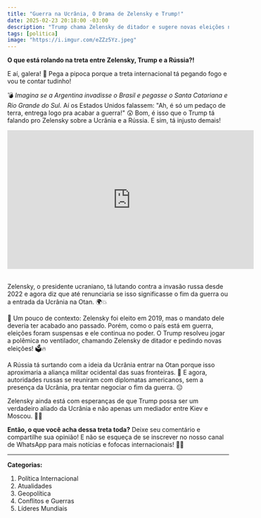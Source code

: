 ```yaml
---
title: "Guerra na Ucrânia, O Drama de Zelensky e Trump!"
date: 2025-02-23 20:18:00 -03:00
description: "Trump chama Zelensky de ditador e sugere novas eleições na Ucrânia. Zelensky considera renunciar em troca de paz. Saiba mais sobre essa tensão política!"
tags: [politica]
image: "https://i.imgur.com/eZZz5Yz.jpeg"
---
```


**O que está rolando na treta entre Zelensky, Trump e a Rússia?!**

E aí, galera! 🚨 Pega a pipoca porque a treta internacional tá pegando fogo e vou te contar tudinho!

💣 *Imagina se a Argentina invadisse o Brasil e pegasse o Santa Catariana e Rio Grande do Sul.* Aí os Estados Unidos falassem: "Ah, é só um pedaço de terra, entrega logo pra acabar a guerra!" 😲 Bom, é isso que o Trump tá falando pro Zelensky sobre a Ucrânia e a Rússia. E sim, tá injusto demais!

<div class="plyr__video-embed" id="player">
<iframe width="560" height="315" src="https://www.youtube.com/embed/BVEFKEr6Pt4?si=MvD77Zc3i09dcxHM&amp;start=260" title="YouTube video player" frameborder="0" allow="accelerometer; autoplay; clipboard-write; encrypted-media; gyroscope; picture-in-picture; web-share" referrerpolicy="strict-origin-when-cross-origin" allowfullscreen></iframe>
</div><br>

Zelensky, o presidente ucraniano, tá lutando contra a invasão russa desde 2022 e agora diz que até renunciaria se isso significasse o fim da guerra ou a entrada da Ucrânia na Otan. 🌍💥

📅 Um pouco de contexto: Zelensky foi eleito em 2019, mas o mandato dele deveria ter acabado ano passado. Porém, como o país está em guerra, eleições foram suspensas e ele continua no poder. O Trump resolveu jogar a polêmica no ventilador, chamando Zelensky de ditador e pedindo novas eleições! 🗳️🔥

A Rússia tá surtando com a ideia da Ucrânia entrar na Otan porque isso aproximaria a aliança militar ocidental das suas fronteiras. 😬 E agora, autoridades russas se reuniram com diplomatas americanos, sem a presença da Ucrânia, pra tentar negociar o fim da guerra. 😑

Zelensky ainda está com esperanças de que Trump possa ser um verdadeiro aliado da Ucrânia e não apenas um mediador entre Kiev e Moscou. 🤝💬

**Então, o que você acha dessa treta toda?** Deixe seu comentário e compartilhe sua opinião! E não se esqueça de se inscrever no nosso canal de WhatsApp para mais notícias e fofocas internacionais! 📲🎉

---

**Categorias:**
1. Política Internacional
2. Atualidades
3. Geopolítica
4. Conflitos e Guerras
5. Líderes Mundiais
